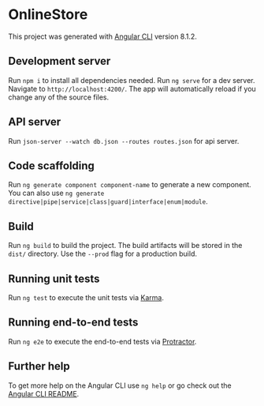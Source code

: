 # OnlineStore

This project was generated with [Angular CLI](https://github.com/angular/angular-cli) version 8.1.2.

## Development server

Run `npm i` to install all dependencies needed.
Run `ng serve` for a dev server. Navigate to `http://localhost:4200/`. The app will automatically reload if you change any of the source files.

## API server

Run `json-server --watch db.json --routes routes.json` for api server. 

## Code scaffolding

Run `ng generate component component-name` to generate a new component. You can also use `ng generate directive|pipe|service|class|guard|interface|enum|module`.

## Build

Run `ng build` to build the project. The build artifacts will be stored in the `dist/` directory. Use the `--prod` flag for a production build.

## Running unit tests

Run `ng test` to execute the unit tests via [Karma](https://karma-runner.github.io).

## Running end-to-end tests

Run `ng e2e` to execute the end-to-end tests via [Protractor](http://www.protractortest.org/).

## Further help

To get more help on the Angular CLI use `ng help` or go check out the [Angular CLI README](https://github.com/angular/angular-cli/blob/master/README.md).
